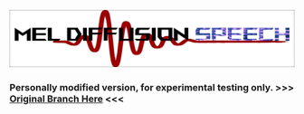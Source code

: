 ![logo](logo.png)

### Personally modified version, for experimental testing only. >>> [Original Branch Here](https://github.com/CNChTu/Diffusion-SVC/tree/latent-diffusion-speech) <<<